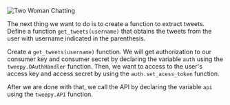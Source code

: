 <!--title={Obtaining Tweet Data}-->

![Two Woman Chatting](https://images.pexels.com/photos/1311518/pexels-photo-1311518.jpeg?auto=compress&cs=tinysrgb&h=750&w=1260)

The next thing we want to do is to create a function to extract tweets. Define a function `get_tweets(username)` that obtains the tweets from the user with username indicated in the parenthesis.

Create a `get_tweets(username)` function. We will get authorization to our consumer key and consumer secret by declaring the variable `auth` using the `tweepy.OAuthHandler` function. Then, we want to access to the user's access key and access secret by using  the `auth.set_acess_token` function.

After we are done with that, we call the API by declaring the variable `api` using the `tweepy.API` function.

